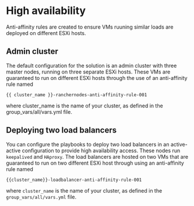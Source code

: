 # High availability

Anti-affinity rules are created to ensure VMs ruuning similar loads are deployed on different ESXi hosts.

## Admin cluster

The default configuration for the solution is an admin cluster with three master nodes,
running on three separate ESXi hosts. These VMs are guaranteed to run on different ESXi hosts
through the use of an anti-affinity rule named

```
{{ cluster_name }}-ranchernodes-anti-affinity-rule-001
```

where cluster_name is the name of your cluster, as defined in the group_vars/all/vars.yml file.


## Deploying two load balancers

You can configure the playbooks to deploy two load balancers in an active-active configuration to provide high
availability access. These nodes run `keepalived` and `HAproxy`. The load balancers are hosted on two VMs that
are guaranteed to run on two different ESXi host through using an anti-affinity rule named

```
{{cluster_name}}-loadbalancer-anti-affinity-rule-001
```

where `cluster_name` is the name of your cluster, as defined in the `group_vars/all/vars.yml` file.